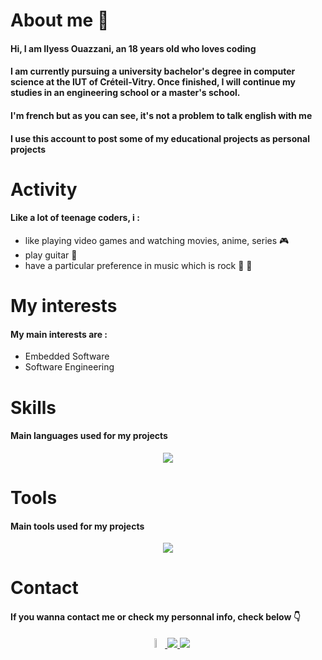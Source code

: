 # About me 👋
#### Hi, I am Ilyess Ouazzani, an 18 years old who loves coding
#### I am currently pursuing a university bachelor's degree in computer science at the IUT of Créteil-Vitry. Once finished, I will continue my studies in an engineering school or a master's school.
#### I'm french but as you can see, it's not a problem to talk english with me
#### I use this account to post some of my educational projects as personal projects

# Activity
#### Like a lot of teenage coders, i :
 * like playing video games and watching movies, anime, series :video_game:
 * play guitar :guitar:
 * have a particular preference in music which is rock :guitar: :metal:
# My interests
#### My main interests are :
  * Embedded Software
  * Software Engineering

# Skills
#### Main languages ​​used for my projects
  <p  align="center">
  <a href="https://skillicons.dev">
    <img  src="https://skillicons.dev/icons?i=js,html,css,arduino,cpp,java"/>
  </a>
</p>

# Tools
#### Main tools used for my projects
  <p  align="center">
  <a href="https://skillicons.dev">
    <img  src="https://skillicons.dev/icons?i=vscode,qt,sqlite,idea"/>
  </a>
</p>

# Contact
#### If you wanna contact me or check my personnal info, check below :point_down:
  <p align="center">
    <a href="mailto:ilyess.ouazzani@gmail.com">
      <img width="6%" src="https://upload.wikimedia.org/wikipedia/commons/7/7e/Gmail_icon_%282020%29.svg"/>
    <a href="www.linkedin.com/in/ilyess-ouazzani-chahdi-054687270">
      <img src="https://skillicons.dev/icons?i=linkedin"/>
    <a href="https://discordapp.com/users/653357309719740416">
      <img src="https://skillicons.dev/icons?i=discord"/>
  </p>
